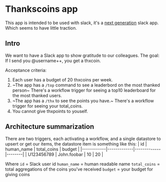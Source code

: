 # Thankscoins app
This app is intended to be used with slack, it's a [next generation](https://api.slack.com/start) slack app. Which seems to have little traction.

## Intro
We want to have a Slack app to show gratitude to our colleagues.
The goal:
If I send you @username++, you get a thxcoin.

Acceptance criteria: 
1. Each user has a budget of 20 thxcoins per week.
2. ~The app has a `/top` command to see a leaderbord on the most thanked person~ There's a workflow trigger for seeing a top10 leaderboard for the most thanked users.
3. ~The app has a `/thx` to see the points you have.~ There's a workflow trigger for seeing your total_coins.
4. You cannot give thxpoints to youself.


## Architecture summarization
There are two triggers, each activating a workflow, and a single datastore to upsert or get our items, the datastore item is something like this:
| id         | human_name  | total_coins | budget |
|------------|-------------|-------------|--------|
| U123456789 | John.foobar | 10          | 20     |

Where
`id` = Slack user id
`human_name` = human readable name
`total_coins` = total aggregations of the coins you've received
`budget` = your budget for giving coins
